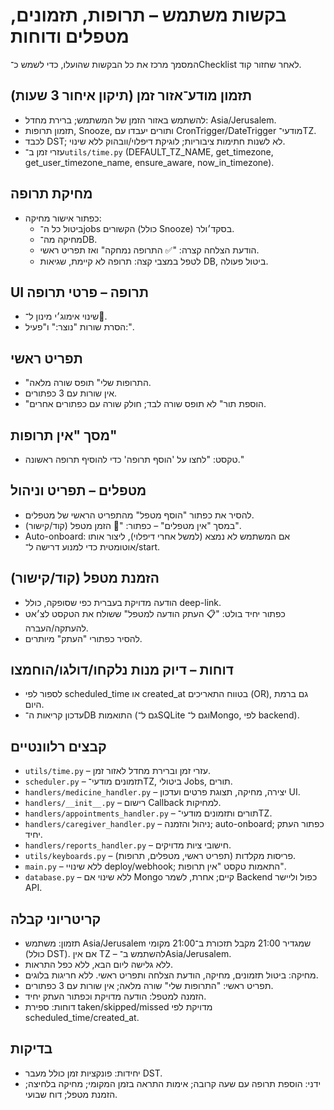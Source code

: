 # בקשות משתמש – תרופות, תזמונים, מטפלים ודוחות

המסמך מרכז את כל הבקשות שהועלו, כדי לשמש כ־Checklist לאחר שחזור קוד.

## תזמון מודע־אזור זמן (תיקון איחור 3 שעות)
- להשתמש באזור הזמן של המשתמש; ברירת מחדל: Asia/Jerusalem.
- תזמון תרופות, Snooze, ותורים יעבדו עם CronTrigger/DateTrigger מודעי־TZ.
- לכבד DST; לא לשנות חתימות ציבוריות; לוגיקת דיפלוי/וובהוק ללא שינוי.
- עזרי זמן ב־`utils/time.py` (DEFAULT_TZ_NAME, get_timezone, get_user_timezone_name, ensure_aware, now_in_timezone).

## מחיקת תרופה
- כפתור אישור מחיקה:
  - ביטול כל ה־jobs הקשורים (כולל Snooze) בסקד׳ולר.
  - מחיקה מה־DB.
  - הודעת הצלחה קצרה: "✅ התרופה נמחקה" ואז תפריט ראשי.
  - לטפל במצבי קצה: תרופה לא קיימת, שגיאות DB, ביטול פעולה.

## UI תרופה – פרטי תרופה
- שינוי אימוג׳י מינון ל־🧪.
- הסרת שורות "נוצר:" ו"פעיל:".

## תפריט ראשי
- "התרופות שלי" תופס שורה מלאה.
- אין שורות עם 3 כפתורים.
- "הוספת תור" לא תופס שורה לבד; חולק שורה עם כפתורים אחרים.

## מסך "אין תרופות"
- טקסט: "לחצו על 'הוסף תרופה' כדי להוסיף תרופה ראשונה."

## מטפלים – תפריט וניהול
- להסיר את כפתור "הוסף מטפל" מהתפריט הראשי של מטפלים.
- במסך "אין מטפלים" – כפתור: "🔗 הזמן מטפל (קוד/קישור)".
- Auto-onboard: אם המשתמש לא נמצא (למשל אחרי דיפלוי), ליצור אותו אוטומטית כדי למנוע דרישה ל־/start.

## הזמנת מטפל (קוד/קישור)
- הודעה מדויקת בעברית כפי שסופקה, כולל deep-link.
- כפתור יחיד בולט: "📋 העתק הודעה למטפל" ששולח את הטקסט לצ׳אט להעתקה/העברה.
- להסיר כפתורי "העתק" מיותרים.

## דוחות – דיוק מנות נלקחו/דולגו/הוחמצו
- לספור לפי scheduled_time או created_at בטווח התאריכים (OR), גם ברמת היום.
- עדכון קריאות ה־DB התואמות (גם ל־SQLite וגם ל־Mongo, לפי backend).

## קבצים רלוונטיים
- `utils/time.py` – עזרי זמן וברירת מחדל לאזור זמן.
- `scheduler.py` – תזמונים מודעי־TZ, ביטולי Jobs, תורים.
- `handlers/medicine_handler.py` – יצירה, מחיקה, תצוגת פרטים ועדכון UI.
- `handlers/__init__.py` – רישום Callback למחיקות.
- `handlers/appointments_handler.py` – תורים ותזמונים מודעי־TZ.
- `handlers/caregiver_handler.py` – ניהול והזמנה; auto-onboard; כפתור העתק יחיד.
- `handlers/reports_handler.py` – חישובי ציות מדויקים.
- `utils/keyboards.py` – פריסות מקלדות (תפריט ראשי, מטפלים, תרופות).
- `main.py` – ללא שינויי deploy/webhook; התאמות טקסט "אין תרופות".
- `database.py` – ללא שינוי אם Mongo קיים; אחרת, לשמר Backend כפול וליישר API.

## קריטריוני קבלה
- תזמון: משתמש Asia/Jerusalem שמגדיר 21:00 מקבל תזכורת ב־21:00 מקומי (כולל DST). אם אין TZ – להשתמש ב־Asia/Jerusalem.
- ללא גלישה ליום הבא, ללא כפל התראות.
- מחיקה: ביטול תזמונים, מחיקה, הודעת הצלחה ותפריט ראשי. ללא חריגות בלוגים.
- תפריט ראשי: "התרופות שלי" שורה מלאה; אין שורות עם 3 כפתורים.
- הזמנה למטפל: הודעה מדויקת וכפתור העתק יחיד.
- דוחות: ספירת taken/skipped/missed מדויקת לפי scheduled_time/created_at.

## בדיקות
- יחידות: פונקציות זמן כולל מעבר DST.
- ידני: הוספת תרופה עם שעה קרובה; אימות התראה בזמן המקומי; מחיקה בלחיצה; הזמנת מטפל; דוח שבועי.